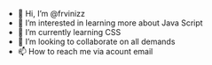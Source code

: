 - 👋 Hi, I’m @frvinizz
- 👀 I’m interested in learning more about Java Script
- 🌱 I’m currently learning CSS
- 💞️ I’m looking to collaborate on all demands
- 📫 How to reach me via acount email

<!---
frvinizz/frvinizz is a ✨ special ✨ repository because its `README.md` (this file) appears on your GitHub profile.
You can click the Preview link to take a look at your changes.
--->
